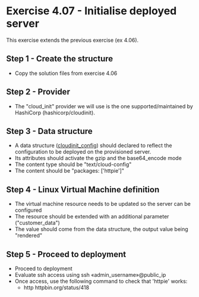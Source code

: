 # Exercise 4.07 - Initialise deployed server

This exercise extends the previous exercise (ex 4.06).

## Step 1 - Create the structure

- Copy the solution files from exercise 4.06

## Step 2 - Provider

- The "cloud_init" provider we will use is the one supported/maintained by HashiCorp (hashicorp/cloudinit).

## Step 3 - Data structure

- A data structure ([cloudinit_config](https://registry.terraform.io/providers/hashicorp/cloudinit/latest/docs)) should declared to reflect the configuration to be deployed on the provisioned server.
- Its attributes should activate the gzip and the base64_encode mode
- The content type should be "text/cloud-config"
- The content should be "packages: ['httpie']"

## Step 4 - Linux Virtual Machine definition

- The virtual machine resource needs to be updated so the server can be configured
- The resource should be extended with an additional parameter ("customer_data")
- The value should come from the data structure, the output value being "rendered"

## Step 5 - Proceed to deployment

- Proceed to deployment
- Evaluate ssh access using ssh «admin_username»@public_ip
- Once access, use the following command to check that 'httpie' works:
  - http httpbin.org/status/418
